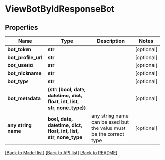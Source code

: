 # ViewBotByIdResponseBot


## Properties
Name | Type | Description | Notes
------------ | ------------- | ------------- | -------------
**bot_token** | **str** |  | [optional] 
**bot_profile_url** | **str** |  | [optional] 
**bot_userid** | **str** |  | [optional] 
**bot_nickname** | **str** |  | [optional] 
**bot_type** | **str** |  | [optional] 
**bot_metadata** | **{str: (bool, date, datetime, dict, float, int, list, str, none_type)}** |  | [optional] 
**any string name** | **bool, date, datetime, dict, float, int, list, str, none_type** | any string name can be used but the value must be the correct type | [optional]

[[Back to Model list]](../README.md#documentation-for-models) [[Back to API list]](../README.md#documentation-for-api-endpoints) [[Back to README]](../README.md)


